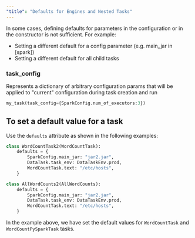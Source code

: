 ```yaml
---
"title": "Defaults for Engines and Nested Tasks"
---
```

In some cases, defining defaults for parameters in the configuration or in the constructor is not sufficient. For example:

* Setting a different default for a config parameter (e.g. main_jar in [spark])
* Setting a different default for all child tasks


### task_config
Represents a dictionary of arbitrary configuration params that will be applied to "current" configuration during task creation and run

<!-- noqa -->
```python
my_task(task_config={SparkConfig.num_of_executors:3})
```


## To set a default value for a task
Use the `defaults` attribute as shown in the following examples:

<!-- noqa -->
```python
class WordCountTask2(WordCountTask):
    defaults = {
        SparkConfig.main_jar: "jar2.jar",
        DataTask.task_env: DataTaskEnv.prod,
        WordCountTask.text: "/etc/hosts",
    }
```

<!-- noqa -->
```python
class AllWordCounts2(AllWordCounts):
    defaults = {
        SparkConfig.main_jar: "jar2.jar",
        DataTask.task_env: DataTaskEnv.prod,
        WordCountTask.text: "/etc/hosts",
    }
```
In the example above, we have set the default values for `WordCountTask` and `WordCountPySparkTask` tasks.